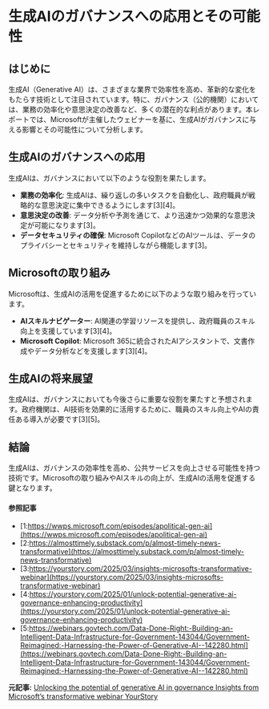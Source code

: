 # 生成AIのガバナンスへの応用とその可能性

## はじめに

生成AI（Generative AI）は、さまざまな業界で効率性を高め、革新的な変化をもたらす技術として注目されています。特に、ガバナンス（公的機関）においては、業務の効率化や意思決定の改善など、多くの潜在的な利点があります。本レポートでは、Microsoftが主催したウェビナーを基に、生成AIがガバナンスに与える影響とその可能性について分析します。

## 生成AIのガバナンスへの応用

生成AIは、ガバナンスにおいて以下のような役割を果たします。

- **業務の効率化**: 生成AIは、繰り返しの多いタスクを自動化し、政府職員が戦略的な意思決定に集中できるようにします[3][4]。
- **意思決定の改善**: データ分析や予測を通じて、より迅速かつ効果的な意思決定が可能になります[3]。
- **データセキュリティの確保**: Microsoft CopilotなどのAIツールは、データのプライバシーとセキュリティを維持しながら機能します[3]。

## Microsoftの取り組み

Microsoftは、生成AIの活用を促進するために以下のような取り組みを行っています。

- **AIスキルナビゲーター**: AI関連の学習リソースを提供し、政府職員のスキル向上を支援しています[3][4]。
- **Microsoft Copilot**: Microsoft 365に統合されたAIアシスタントで、文書作成やデータ分析などを支援します[3][4]。

## 生成AIの将来展望

生成AIは、ガバナンスにおいても今後さらに重要な役割を果たすと予想されます。政府機関は、AI技術を効果的に活用するために、職員のスキル向上やAIの責任ある導入が必要です[3][5]。

## 結論

生成AIは、ガバナンスの効率性を高め、公共サービスを向上させる可能性を持つ技術です。Microsoftの取り組みやAIスキルの向上が、生成AIの活用を促進する鍵となります。

#### 参照記事
- [1:https://wwps.microsoft.com/episodes/apolitical-gen-ai](https://wwps.microsoft.com/episodes/apolitical-gen-ai)
- [2:https://almosttimely.substack.com/p/almost-timely-news-transformative](https://almosttimely.substack.com/p/almost-timely-news-transformative)
- [3:https://yourstory.com/2025/03/insights-microsofts-transformative-webinar](https://yourstory.com/2025/03/insights-microsofts-transformative-webinar)
- [4:https://yourstory.com/2025/01/unlock-potential-generative-ai-governance-enhancing-productivity](https://yourstory.com/2025/01/unlock-potential-generative-ai-governance-enhancing-productivity)
- [5:https://webinars.govtech.com/Data-Done-Right:-Building-an-Intelligent-Data-Infrastructure-for-Government-143044/Government-Reimagined:-Harnessing-the-Power-of-Generative-AI--142280.html](https://webinars.govtech.com/Data-Done-Right:-Building-an-Intelligent-Data-Infrastructure-for-Government-143044/Government-Reimagined:-Harnessing-the-Power-of-Generative-AI--142280.html)


**元記事:** [Unlocking the potential of generative AI in governance Insights from Microsoft’s transformative webinar YourStory](https://yourstory.com/2025/03/insights-microsofts-transformative-webinar)